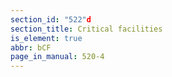 ```yaml
---
section_id: "522"d
section_title: Critical facilities
is_element: true
abbr: bCF
page_in_manual: 520-4
---
```

